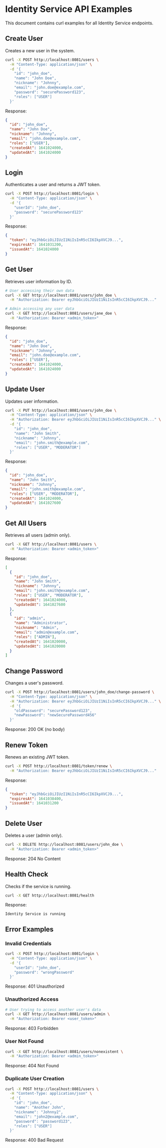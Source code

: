 # Identity Service API Examples

This document contains curl examples for all Identity Service endpoints.

## Create User

Creates a new user in the system.

```bash
curl -X POST http://localhost:8081/users \
  -H "Content-Type: application/json" \
  -d '{
    "id": "john_doe",
    "name": "John Doe",
    "nickname": "Johnny",
    "email": "john.doe@example.com",
    "password": "securePassword123",
    "roles": ["USER"]
  }'
```

Response:
```json
{
  "id": "john_doe",
  "name": "John Doe",
  "nickname": "Johnny",
  "email": "john.doe@example.com",
  "roles": ["USER"],
  "createdAt": 1641024000,
  "updatedAt": 1641024000
}
```

## Login

Authenticates a user and returns a JWT token.

```bash
curl -X POST http://localhost:8081/login \
  -H "Content-Type: application/json" \
  -d '{
    "userId": "john_doe",
    "password": "securePassword123"
  }'
```

Response:
```json
{
  "token": "eyJhbGciOiJIUzI1NiIsInR5cCI6IkpXVCJ9...",
  "expiresAt": 1641031200,
  "issuedAt": 1641024000
}
```

## Get User

Retrieves user information by ID.

```bash
# User accessing their own data
curl -X GET http://localhost:8081/users/john_doe \
  -H "Authorization: Bearer eyJhbGciOiJIUzI1NiIsInR5cCI6IkpXVCJ9..."

# Admin accessing any user data
curl -X GET http://localhost:8081/users/jane_doe \
  -H "Authorization: Bearer <admin_token>"
```

Response:
```json
{
  "id": "john_doe",
  "name": "John Doe",
  "nickname": "Johnny",
  "email": "john.doe@example.com",
  "roles": ["USER"],
  "createdAt": 1641024000,
  "updatedAt": 1641024000
}
```

## Update User

Updates user information.

```bash
curl -X PUT http://localhost:8081/users/john_doe \
  -H "Content-Type: application/json" \
  -H "Authorization: Bearer eyJhbGciOiJIUzI1NiIsInR5cCI6IkpXVCJ9..." \
  -d '{
    "id": "john_doe",
    "name": "John Smith",
    "nickname": "Johnny",
    "email": "john.smith@example.com",
    "roles": ["USER", "MODERATOR"]
  }'
```

Response:
```json
{
  "id": "john_doe",
  "name": "John Smith",
  "nickname": "Johnny",
  "email": "john.smith@example.com",
  "roles": ["USER", "MODERATOR"],
  "createdAt": 1641024000,
  "updatedAt": 1641027600
}
```

## Get All Users

Retrieves all users (admin only).

```bash
curl -X GET http://localhost:8081/users \
  -H "Authorization: Bearer <admin_token>"
```

Response:
```json
[
  {
    "id": "john_doe",
    "name": "John Smith",
    "nickname": "Johnny",
    "email": "john.smith@example.com",
    "roles": ["USER", "MODERATOR"],
    "createdAt": 1641024000,
    "updatedAt": 1641027600
  },
  {
    "id": "admin",
    "name": "Administrator",
    "nickname": "Admin",
    "email": "admin@example.com",
    "roles": ["ADMIN"],
    "createdAt": 1641020000,
    "updatedAt": 1641020000
  }
]
```

## Change Password

Changes a user's password.

```bash
curl -X POST http://localhost:8081/users/john_doe/change-password \
  -H "Content-Type: application/json" \
  -H "Authorization: Bearer eyJhbGciOiJIUzI1NiIsInR5cCI6IkpXVCJ9..." \
  -d '{
    "oldPassword": "securePassword123",
    "newPassword": "newSecurePassword456"
  }'
```

Response: 200 OK (no body)

## Renew Token

Renews an existing JWT token.

```bash
curl -X POST http://localhost:8081/token/renew \
  -H "Authorization: Bearer eyJhbGciOiJIUzI1NiIsInR5cCI6IkpXVCJ9..."
```

Response:
```json
{
  "token": "eyJhbGciOiJIUzI1NiIsInR5cCI6IkpXVCJ9...",
  "expiresAt": 1641038400,
  "issuedAt": 1641031200
}
```

## Delete User

Deletes a user (admin only).

```bash
curl -X DELETE http://localhost:8081/users/john_doe \
  -H "Authorization: Bearer <admin_token>"
```

Response: 204 No Content

## Health Check

Checks if the service is running.

```bash
curl -X GET http://localhost:8081/health
```

Response:
```
Identity Service is running
```

## Error Examples

### Invalid Credentials

```bash
curl -X POST http://localhost:8081/login \
  -H "Content-Type: application/json" \
  -d '{
    "userId": "john_doe",
    "password": "wrongPassword"
  }'
```

Response: 401 Unauthorized

### Unauthorized Access

```bash
# User trying to access another user's data
curl -X GET http://localhost:8081/users/admin \
  -H "Authorization: Bearer <user_token>"
```

Response: 403 Forbidden

### User Not Found

```bash
curl -X GET http://localhost:8081/users/nonexistent \
  -H "Authorization: Bearer <admin_token>"
```

Response: 404 Not Found

### Duplicate User Creation

```bash
curl -X POST http://localhost:8081/users \
  -H "Content-Type: application/json" \
  -d '{
    "id": "john_doe",
    "name": "Another John",
    "nickname": "Johnny2",
    "email": "john2@example.com",
    "password": "password123",
    "roles": ["USER"]
  }'
```

Response: 400 Bad Request
